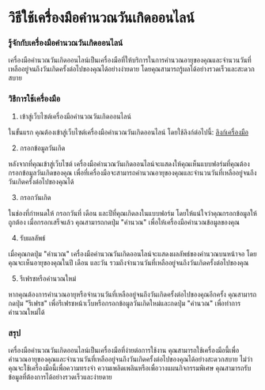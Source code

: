วิธีใช้เครื่องมือคำนวณวันเกิดออนไลน์
====================================

### รู้จักกับเครื่องมือคำนวณวันเกิดออนไลน์

เครื่องมือคำนวณวันเกิดออนไลน์เป็นเครื่องมือที่ให้บริการในการคำนวณอายุของคุณและจำนวนวันที่เหลืออยู่จนถึงวันเกิดครั้งต่อไปของคุณได้อย่างง่ายดาย โดยคุณสามารถรู้ผลได้อย่างรวดเร็วและสะดวกสบาย

### วิธีการใช้เครื่องมือ

1. เข้าสู่เว็บไซต์เครื่องมือคำนวณวันเกิดออนไลน์

ในขั้นแรก คุณต้องเข้าสู่เว็บไซต์เครื่องมือคำนวณวันเกิดออนไลน์ โดยใช้ลิงก์ต่อไปนี้: [ลิงก์เครื่องมือ](https://www.onlinecalculatorsfree.com/th/tools/birthday-calculator.html)

2. กรอกข้อมูลวันเกิด

หลังจากที่คุณเข้าสู่เว็บไซต์ เครื่องมือคำนวณวันเกิดออนไลน์จะแสดงให้คุณเห็นแบบฟอร์มที่คุณต้องกรอกข้อมูลวันเกิดของคุณ เพื่อที่เครื่องมือจะสามารถคำนวณอายุของคุณและจำนวนวันที่เหลืออยู่จนถึงวันเกิดครั้งต่อไปของคุณได้

3. กรอกวันเกิด

ในช่องที่กำหนดให้ กรอกวันที่ เดือน และปีที่คุณเกิดลงในแบบฟอร์ม โดยให้แน่ใจว่าคุณกรอกข้อมูลให้ถูกต้อง เมื่อกรอกเสร็จแล้ว คุณสามารถกดปุ่ม "คำนวณ" เพื่อให้เครื่องมือคำนวณข้อมูลของคุณ

4. รับผลลัพธ์

เมื่อคุณกดปุ่ม "คำนวณ" เครื่องมือคำนวณวันเกิดออนไลน์จะแสดงผลลัพธ์ของคำนวณบนหน้าจอ โดยคุณจะเห็นอายุของคุณในปี เดือน และวัน รวมถึงจำนวนวันที่เหลืออยู่จนถึงวันเกิดครั้งต่อไปของคุณ

5. รีเฟรชหรือคำนวณใหม่

หากคุณต้องการคำนวณอายุหรือจำนวนวันที่เหลืออยู่จนถึงวันเกิดครั้งต่อไปของคุณอีกครั้ง คุณสามารถกดปุ่ม "รีเฟรช" เพื่อรีเฟรชหน้าเว็บหรือกรอกข้อมูลวันเกิดใหม่และกดปุ่ม "คำนวณ" เพื่อทำการคำนวณใหม่ได้

### สรุป

เครื่องมือคำนวณวันเกิดออนไลน์เป็นเครื่องมือที่ง่ายต่อการใช้งาน คุณสามารถใช้เครื่องมือนี้เพื่อคำนวณอายุของคุณและจำนวนวันที่เหลืออยู่จนถึงวันเกิดครั้งต่อไปของคุณได้อย่างสะดวกสบาย ไม่ว่าคุณจะใช้เครื่องมือนี้เพื่อความทรงจำ ความเพลิดเพลินหรือเพื่อวางแผนกิจกรรมพิเศษ คุณสามารถรับข้อมูลที่ต้องการได้อย่างรวดเร็วและง่ายดาย